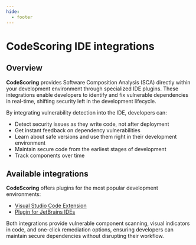 ```yaml
---
hide:
  - footer
---
```


# CodeScoring IDE integrations

## Overview

**CodeScoring** provides Software Composition Analysis (SCA) directly within your development environment through specialized IDE plugins. These integrations enable developers to identify and fix vulnerable dependencies in real-time, shifting security left in the development lifecycle.

By integrating vulnerability detection into the IDE, developers can:

- Detect security issues as they write code, not after deployment
- Get instant feedback on dependency vulnerabilities
- Learn about safe versions and use them right in their development environment
- Maintain secure code from the earliest stages of development
- Track components over time

## Available integrations

**CodeScoring** offers plugins for the most popular development environments:

- [Visual Studio Code Extension](/ide/vscode-sca.en)
- [Plugin for JetBrains IDEs](/ide/intellij-sca.en)

Both integrations provide vulnerable component scanning, visual indicators in code, and one-click remediation options, ensuring developers can maintain secure dependencies without disrupting their workflow.
